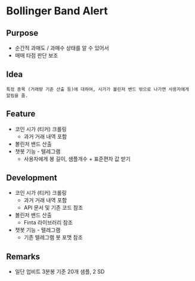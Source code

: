 # Bollinger Band Alert

## Purpose
- 순간적 과매도 / 과매수 상태를 알 수 있어서
- 매매 타점 판단 보조

## Idea
```
특정 종목 (거래량 기준 산출 등)에 대하여, 시가가 볼린저 밴드 밖으로 나가면 사용자에게 알림을 줌.
```

## Feature
- 코인 시가 (티커) 크롤링
  - 과거 거래 내역 포함
- 볼린저 밴드 산출
- 챗봇 기능 - 텔레그램
  - 사용자에게 봉 길이, 샘플개수 + 표준편차 값 받기

## Development
- 코인 시가 (티커) 크롤링
  - 과거 거래 내역 포함
  - API 문서 및 기존 코드 참조
- 볼린저 밴드 산출
  - Finta 라이브러리 참조
- 챗봇 기능 - 텔레그램
  - 기존 텔레그램 봇 포맷 참조

## Remarks
- 일단 업비트 3분봉 기준 20개 샘플, 2 SD
